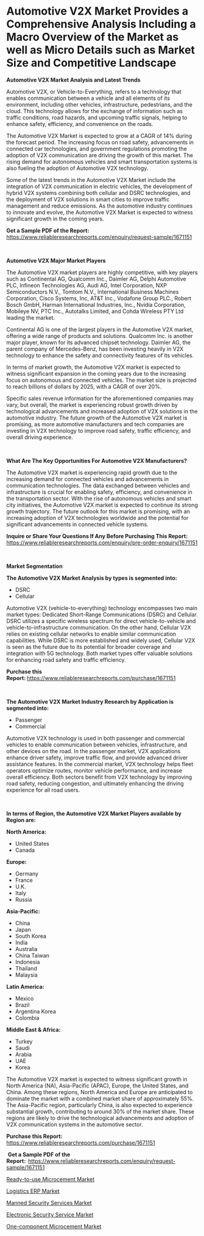 <p><h1>Automotive V2X Market Provides a Comprehensive Analysis Including a Macro Overview of the Market as well as Micro Details such as Market Size and Competitive Landscape</h1></p><p><strong>Automotive V2X Market Analysis and Latest Trends</strong></p>
<p><p>Automotive V2X, or Vehicle-to-Everything, refers to a technology that enables communication between a vehicle and all elements of its environment, including other vehicles, infrastructure, pedestrians, and the cloud. This technology allows for the exchange of information such as traffic conditions, road hazards, and upcoming traffic signals, helping to enhance safety, efficiency, and convenience on the roads.</p><p>The Automotive V2X Market is expected to grow at a CAGR of 14% during the forecast period. The increasing focus on road safety, advancements in connected car technologies, and government regulations promoting the adoption of V2X communication are driving the growth of this market. The rising demand for autonomous vehicles and smart transportation systems is also fueling the adoption of Automotive V2X technology.</p><p>Some of the latest trends in the Automotive V2X Market include the integration of V2X communication in electric vehicles, the development of hybrid V2X systems combining both cellular and DSRC technologies, and the deployment of V2X solutions in smart cities to improve traffic management and reduce emissions. As the automotive industry continues to innovate and evolve, the Automotive V2X Market is expected to witness significant growth in the coming years.</p></p>
<p><strong>Get a Sample PDF of the Report:&nbsp;</strong> <a href="https://www.reliableresearchreports.com/enquiry/request-sample/1671151">https://www.reliableresearchreports.com/enquiry/request-sample/1671151</a></p>
<p>&nbsp;</p>
<p><strong>Automotive V2X Major Market Players</strong></p>
<p><p>The Automotive V2X market players are highly competitive, with key players such as Continental AG, Qualcomm Inc., Daimler AG, Delphi Automotive PLC, Infineon Technologies AG, Audi AG, Intel Corporation, NXP Semiconductors N.V., Tomtom N.V., International Business Machines Corporation, Cisco Systems, Inc, AT&T Inc., Vodafone Group PLC., Robert Bosch GmbH, Harman International Industries, Inc., Nvidia Corporation, Mobileye NV, PTC Inc., Autotalks Limited, and Cohda Wireless PTY Ltd leading the market.</p><p>Continental AG is one of the largest players in the Automotive V2X market, offering a wide range of products and solutions. Qualcomm Inc. is another major player, known for its advanced chipset technology. Daimler AG, the parent company of Mercedes-Benz, has been investing heavily in V2X technology to enhance the safety and connectivity features of its vehicles.</p><p>In terms of market growth, the Automotive V2X market is expected to witness significant expansion in the coming years due to the increasing focus on autonomous and connected vehicles. The market size is projected to reach billions of dollars by 2025, with a CAGR of over 20%.</p><p>Specific sales revenue information for the aforementioned companies may vary, but overall, the market is experiencing robust growth driven by technological advancements and increased adoption of V2X solutions in the automotive industry. The future growth of the Automotive V2X market is promising, as more automotive manufacturers and tech companies are investing in V2X technology to improve road safety, traffic efficiency, and overall driving experience.</p></p>
<p>&nbsp;</p>
<p><strong>What Are The Key Opportunities For Automotive V2X Manufacturers?</strong></p>
<p><p>The Automotive V2X market is experiencing rapid growth due to the increasing demand for connected vehicles and advancements in communication technologies. The data exchanged between vehicles and infrastructure is crucial for enabling safety, efficiency, and convenience in the transportation sector. With the rise of autonomous vehicles and smart city initiatives, the Automotive V2X market is expected to continue its strong growth trajectory. The future outlook for this market is promising, with an increasing adoption of V2X technologies worldwide and the potential for significant advancements in connected vehicle systems.</p></p>
<p><strong>Inquire or Share Your Questions If Any Before Purchasing This Report:</strong> <a href="https://www.reliableresearchreports.com/enquiry/pre-order-enquiry/1671151">https://www.reliableresearchreports.com/enquiry/pre-order-enquiry/1671151</a></p>
<p>&nbsp;</p>
<p><strong>Market Segmentation</strong></p>
<p><strong>The Automotive V2X Market Analysis by types is segmented into:</strong></p>
<p><ul><li>DSRC</li><li>Cellular</li></ul></p>
<p><p>Automotive V2X (vehicle-to-everything) technology encompasses two main market types: Dedicated Short-Range Communications (DSRC) and Cellular. DSRC utilizes a specific wireless spectrum for direct vehicle-to-vehicle and vehicle-to-infrastructure communication. On the other hand, Cellular V2X relies on existing cellular networks to enable similar communication capabilities. While DSRC is more established and widely used, Cellular V2X is seen as the future due to its potential for broader coverage and integration with 5G technology. Both market types offer valuable solutions for enhancing road safety and traffic efficiency.</p></p>
<p><strong>Purchase this Report:&nbsp;</strong><a href="https://www.reliableresearchreports.com/purchase/1671151">https://www.reliableresearchreports.com/purchase/1671151</a></p>
<p>&nbsp;</p>
<p><strong>The Automotive V2X Market Industry Research by Application is segmented into:</strong></p>
<p><ul><li>Passenger</li><li>Commercial</li></ul></p>
<p><p>Automotive V2X technology is used in both passenger and commercial vehicles to enable communication between vehicles, infrastructure, and other devices on the road. In the passenger market, V2X applications enhance driver safety, improve traffic flow, and provide advanced driver assistance features. In the commercial market, V2X technology helps fleet operators optimize routes, monitor vehicle performance, and increase overall efficiency. Both sectors benefit from V2X technology by improving road safety, reducing congestion, and ultimately enhancing the driving experience for all road users.</p></p>
<p>&nbsp;</p>
<p><strong>In terms of Region, the Automotive V2X Market Players available by Region are:</strong></p>
<p>
    <p> <strong> North America: </strong>
        <ul>
            <li>United States</li>
            <li>Canada</li>
        </ul>
        </p> 
    <p> <strong> Europe: </strong>
        <ul>
            <li>Germany</li>
            <li>France</li>
            <li>U.K.</li>
            <li>Italy</li>
            <li>Russia</li>
        </ul>
        </p> 
    <p> <strong> Asia-Pacific: </strong>
        <ul>
            <li>China</li>
            <li>Japan</li>
            <li>South Korea</li>
            <li>India</li>
            <li>Australia</li>
            <li>China Taiwan</li>
            <li>Indonesia</li>
            <li>Thailand</li>
            <li>Malaysia</li>
        </ul>
        </p> 
    <p> <strong> Latin America: </strong>
        <ul>
            <li>Mexico</li>
            <li>Brazil</li>
            <li>Argentina Korea</li>
            <li>Colombia</li>
        </ul>
        </p> 
    <p> <strong> Middle East & Africa: </strong>
        <ul>
            <li>Turkey</li>
            <li>Saudi</li>
            <li>Arabia</li>
            <li>UAE</li>
            <li>Korea</li>
        </ul>
    </p>
    </p>
<p><p>The Automotive V2X market is expected to witness significant growth in North America (NA), Asia-Pacific (APAC), Europe, the United States, and China. Among these regions, North America and Europe are anticipated to dominate the market with a combined market share of approximately 55%. The Asia-Pacific region, particularly China, is also expected to experience substantial growth, contributing to around 30% of the market share. These regions are likely to drive the technological advancements and adoption of V2X communication systems in the automotive sector.</p></p>
<p><strong>Purchase this Report: </strong><a href="https://www.reliableresearchreports.com/purchase/1671151">https://www.reliableresearchreports.com/purchase/1671151</a></p>
<p>&nbsp;<strong>Get a Sample PDF of the Report:&nbsp;&nbsp;</strong><a href="https://www.reliableresearchreports.com/enquiry/request-sample/1671151">https://www.reliableresearchreports.com/enquiry/request-sample/1671151</a></p>
<p><strong></strong></p>
<p><p><a href="https://github.com/NorbertYates/Market-Research-Report-List-3/blob/main/ready-to-use-microcement-market.md">Ready-to-use Microcement Market</a></p><p><a href="https://medium.com/@hannahrivera83/logistics-erp-market-share-evolution-and-market-growth-trends-2024-2031-3a8737182898">Logistics ERP Market</a></p><p><a href="https://medium.com/@jeromekling1967/manned-security-services-market-competitive-analysis-market-trends-and-forecast-to-2031-04016fb826fb">Manned Security Services Market</a></p><p><a href="https://medium.com/@jeromekling1967/electronic-security-service-market-trends-and-market-analysis-forecasted-for-period-2024-2031-6e774bc2b357">Electronic Security Service Market</a></p><p><a href="https://github.com/nancykennedykellievqfqt2/Market-Research-Report-List-1/blob/main/one-component-microcement-market.md">One-component Microcement Market</a></p></p>